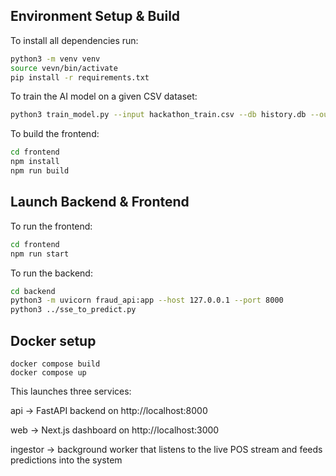 ## Environment Setup & Build

To install all dependencies run:
```bash
python3 -m venv venv
source vevn/bin/activate
pip install -r requirements.txt
``` 

To train the AI model on a given CSV dataset:
```bash
python3 train_model.py --input hackathon_train.csv --db history.db --output-model model.pkl --features features.json
```

To build the frontend:
```bash
cd frontend
npm install
npm run build
```

## Launch Backend & Frontend

To run the frontend:
```bash
cd frontend
npm run start
```

To run the backend:
```bash
cd backend
python3 -m uvicorn fraud_api:app --host 127.0.0.1 --port 8000
python3 ../sse_to_predict.py
```
## Docker setup
```
docker compose build
docker compose up
```
This launches three services:

api → FastAPI backend on http://localhost:8000

web → Next.js dashboard on http://localhost:3000

ingestor → background worker that listens to the live POS stream and feeds predictions into the system
